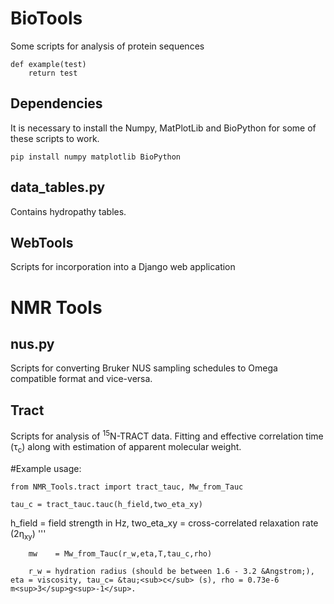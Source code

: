 BioTools
========
Some scripts for analysis of protein sequences

	def example(test)
		return test
## Dependencies
It is necessary to install the Numpy, MatPlotLib and BioPython for some of these scripts to work.

	pip install numpy matplotlib BioPython

## data_tables.py
Contains hydropathy tables.

## WebTools
Scripts for incorporation into a Django web application

NMR Tools
=========

## nus.py
Scripts for converting Bruker NUS sampling schedules to Omega compatible format and vice-versa.

## Tract
Scripts for analysis of <sup>15</sup>N-TRACT data. Fitting and effective correlation time (&tau;<sub>c</sub>) along with estimation of apparent molecular weight.  

#Example usage:

	from NMR_Tools.tract import tract_tauc, Mw_from_Tauc
        
	tau_c = tract_tauc.tauc(h_field,two_eta_xy)
        
h_field = field strength in Hz, two_eta_xy = cross-correlated relaxation rate (2&eta;<sub>xy</sub>) '''	

        mw    = Mw_from_Tauc(r_w,eta,T,tau_c,rho)

        r_w = hydration radius (should be between 1.6 - 3.2 &Angstrom;), eta = viscosity, tau_c= &tau;<sub>c</sub> (s), rho = 0.73e-6 m<sup>3</sup>g<sup>-1</sup>.
